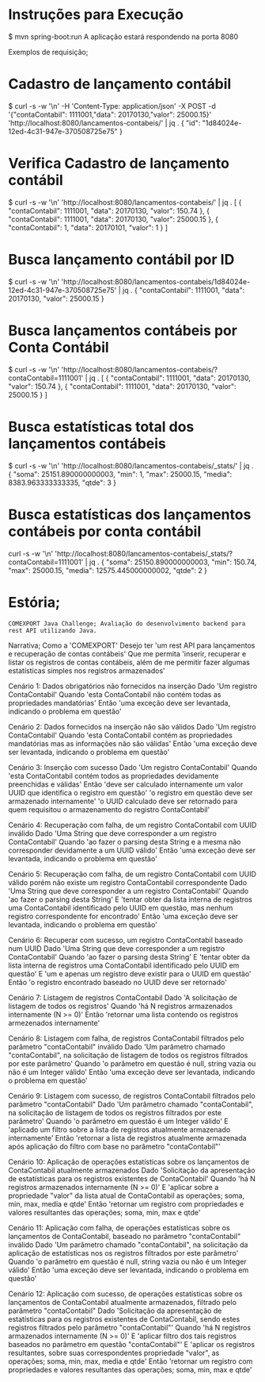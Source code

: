 # Instruções para Execução
$ mvn spring-boot:run
A aplicação estará respondendo na porta 8080

Exemplos de requisição;
# Cadastro de lançamento contábil
$ curl -s -w '\n' -H 'Content-Type: application/json' -X POST -d '{"contaContabil": 1111001,"data": 20170130,"valor": 25000.15}' 'http://localhost:8080/lancamentos-contabeis/' | jq .
{
  "id": "1d84024e-12ed-4c31-947e-370508725e75"
}

# Verifica Cadastro de lançamento contábil
$ curl -s -w '\n' 'http://localhost:8080/lancamentos-contabeis/' | jq .
[
  {
    "contaContabil": 1111001,
    "data": 20170130,
    "valor": 150.74
  },
  {
    "contaContabil": 1111001,
    "data": 20170130,
    "valor": 25000.15
  },
  {
    "contaContabil": 1,
    "data": 20170101,
    "valor": 1
  }
]

# Busca lançamento contábil por ID
$ curl -s -w '\n' 'http://localhost:8080/lancamentos-contabeis/1d84024e-12ed-4c31-947e-370508725e75' | jq .
{
  "contaContabil": 1111001,
  "data": 20170130,
  "valor": 25000.15
}

# Busca lançamentos contábeis por Conta Contábil
$ curl -s -w '\n' 'http://localhost:8080/lancamentos-contabeis/?contaContabil=1111001' | jq .
[
  {
    "contaContabil": 1111001,
    "data": 20170130,
    "valor": 150.74
  },
  {
    "contaContabil": 1111001,
    "data": 20170130,
    "valor": 25000.15
  }
]

# Busca estatísticas total dos lançamentos contábeis
$ curl -s -w '\n' 'http://localhost:8080/lancamentos-contabeis/_stats/' | jq .
{
  "soma": 25151.890000000003,
  "min": 1,
  "max": 25000.15,
  "media": 8383.963333333335,
  "qtde": 3
}

# Busca estatísticas dos lançamentos contábeis por conta contábil
curl -s -w '\n' 'http://localhost:8080/lancamentos-contabeis/_stats/?contaContabil=1111001' | jq .
{
  "soma": 25150.890000000003,
  "min": 150.74,
  "max": 25000.15,
  "media": 12575.445000000002,
  "qtde": 2
}

# Estória;
	COMEXPORT Java Challenge; Avaliação do desenvolvimento backend para rest API utilizando Java.

Narrativa;
Como a 'COMEXPORT'
Desejo ter 'um rest API para lançamentos e recuperação de contas contábeis'
Que me permita 'inserir, recuperar e listar os registros de contas contábeis, além de me permitir fazer algumas estatísticas simples nos registros armazenados'

Cenário 1: Dados obrigatórios não fornecidos na inserção
Dado 'Um registro ContaContabil'
Quando 'esta ContaContabil não contém todas as propriedades mandatórias'
Então 'uma exceção deve ser levantada, indicando o problema em questão'

Cenário 2: Dados fornecidos na inserção não são válidos
Dado 'Um registro ContaContabil'
Quando 'esta ContaContabil contém as propriedades mandatórias mas as informações não são válidas'
Então 'uma exceção deve ser levantada, indicando o problema em questão'

Cenário 3: Inserção com sucesso
Dado 'Um registro ContaContabil'
Quando 'esta ContaContabil contém todos as propriedades devidamente preenchidas e válidas'
Então 'deve ser calculado internamente um valor UUID que identifica o registro em questão'
	'o registro em questão deve ser armazenado internamente'
	'o UUID calculado deve ser retornado para quem requisitou o armazenamento do registro ContaContabil'

Cenário 4: Recuperação com falha, de um registro ContaContabil com UUID inválido
Dado 'Uma String que deve corresponder a um registro ContaContabil'
Quando 'ao fazer o parsing desta String e a mesma não corresponder devidamente a um UUID válido'
Então 'uma exceção deve ser levantada, indicando o problema em questão'

Cenário 5: Recuperação com falha, de um registro ContaContabil com UUID válido porém não existe um registro ContaContabil correspondente
Dado 'Uma String que deve corresponder a um registro ContaContabil'
Quando 'ao fazer o parsing desta String'
	E 'tentar obter da lista interna de registros uma ContaContabil identificado pelo UUID em questão, mas nenhum registro correspondente for encontrado'
Então 'uma exceção deve ser levantada, indicando o problema em questão'

Cenário 6: Recuperar com sucesso, um registro ContaContabil baseado num UUID
Dado 'Uma String que deve corresponder a um registro ContaContabil'
Quando 'ao fazer o parsing desta String'
	E 'tentar obter da lista interna de registros uma ContaContabil identificado pelo UUID em questão'
	E 'um e apenas um registro deve existir para o UUID em questão'
Então 'o registro encontrado baseado no UUID deve ser retornado'

Cenário 7: Listagem de registros ContaContabil
Dado 'A solicitação de listagem de todos os registros'
Quando 'há N registros armazenados internamente (N >= 0)'
Então 'retornar uma lista contendo os registros armezenados internamente'

Cenário 8: Listagem com falha, de registros ContaContabil filtrados pelo parâmetro "contaContabil" inválido
Dado 'Um parâmetro chamado "contaContabil", na solicitação de listagem de todos os registros filtrados por este parâmetro'
Quando 'o parâmetro em questão é null, string vazia ou não é um Integer válido'
Então 'uma exceção deve ser levantada, indicando o problema em questão'

Cenário 9: Listagem com sucesso, de registros ContaContabil filtrados pelo parâmetro "contaContabil"
Dado 'Um parâmetro chamado "contaContabil", na solicitação de listagem de todos os registros filtrados por este parâmetro'
Quando 'o parâmetro em questão é um Integer válido'
	E 'aplicado um filtro sobre a lista de registros atualmente armazenado internamente'
Então 'retornar a lista de registros atualmente armazenada após aplicação do filtro com base no parâmetro "contaContabil"'

Cenário 10: Aplicação de operações estatísticas sobre os lançamentos de ContaContabil atualmente armazenados
Dado 'Solicitação da apresentação de estatísticas para os registros existentes de ContaContabil'
Quando 'há N registros armazenados internamente (N >= 0)'
	E 'aplicar sobre a propriedade "valor" da lista atual de ContaContabil as operações; soma, min, max, media e qtde'
Então 'retornar um registro com propriedades e valores resultantes das operações; soma, min, max e qtde'

Cenário 11: Aplicação com falha, de operações estatísticas sobre os lançamentos de ContaContabil, baseado no parâmetro "contaContabil" inválido
Dado 'Um parâmetro chamado "contaContabil", na solicitação  da aplicação de estatísticas nos os registros filtrados por este parâmetro'
Quando 'o parâmetro em questão é null, string vazia ou não é um Integer válido'
Então 'uma exceção deve ser levantada, indicando o problema em questão'

Cenário 12: Aplicação com sucesso, de operações estatísticas sobre os lançamentos de ContaContabil atualmente armazenados, filtrado pelo parâmetro "contaContabil"
Dado 'Solicitação da apresentação de estatísticas para os registros existentes de ContaContabil, sendo estes registros filtrados pelo parâmetro "contaContabil"'
Quando 'há N registros armazenados internamente (N >= 0)'
	E 'aplicar filtro dos tais registros baseados no parâmetro em questão "contaContabil"'
	E 'aplicar os registros resultantes, sobre suas correspondentes propriedade "valor", as operações; soma, min, max, media e qtde'
Então 'retornar um registro com propriedades e valores resultantes das operações; soma, min, max e qtde'
